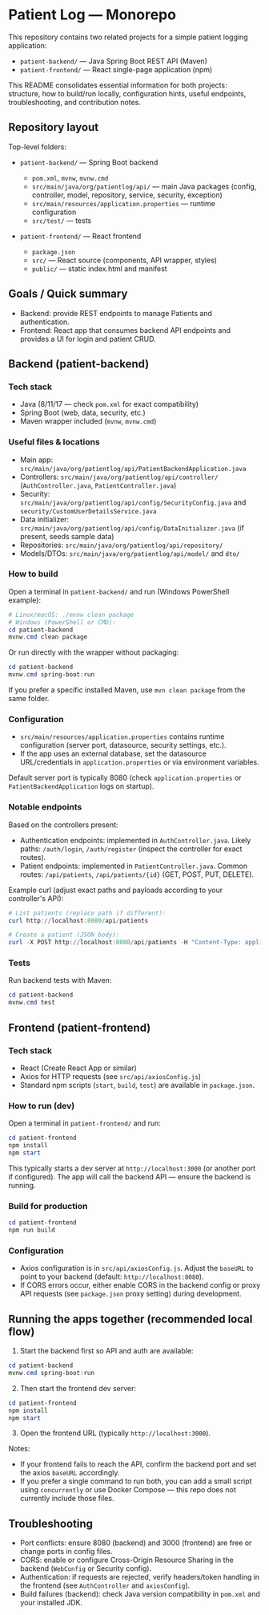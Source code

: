 # Patient Log — Monorepo

This repository contains two related projects for a simple patient logging application:

- `patient-backend/` — Java Spring Boot REST API (Maven)
- `patient-frontend/` — React single-page application (npm)

This README consolidates essential information for both projects: structure, how to build/run locally, configuration hints, useful endpoints, troubleshooting, and contribution notes.

## Repository layout

Top-level folders:

- `patient-backend/` — Spring Boot backend
  - `pom.xml`, `mvnw`, `mvnw.cmd`
  - `src/main/java/org/patientlog/api/` — main Java packages (config, controller, model, repository, service, security, exception)
  - `src/main/resources/application.properties` — runtime configuration
  - `src/test/` — tests

- `patient-frontend/` — React frontend
  - `package.json`
  - `src/` — React source (components, API wrapper, styles)
  - `public/` — static index.html and manifest

## Goals / Quick summary

- Backend: provide REST endpoints to manage Patients and authentication.
- Frontend: React app that consumes backend API endpoints and provides a UI for login and patient CRUD.

## Backend (patient-backend)

### Tech stack

- Java (8/11/17 — check `pom.xml` for exact compatibility)
- Spring Boot (web, data, security, etc.)
- Maven wrapper included (`mvnw`, `mvnw.cmd`)

### Useful files & locations

- Main app: `src/main/java/org/patientlog/api/PatientBackendApplication.java`
- Controllers: `src/main/java/org/patientlog/api/controller/` (`AuthController.java`, `PatientController.java`)
- Security: `src/main/java/org/patientlog/api/config/SecurityConfig.java` and `security/CustomUserDetailsService.java`
- Data initializer: `src/main/java/org/patientlog/api/config/DataInitializer.java` (if present, seeds sample data)
- Repositories: `src/main/java/org/patientlog/api/repository/`
- Models/DTOs: `src/main/java/org/patientlog/api/model/` and `dto/`

### How to build

Open a terminal in `patient-backend/` and run (Windows PowerShell example):

```powershell
# Linux/macOS: ./mvnw clean package
# Windows (PowerShell or CMD):
cd patient-backend
mvnw.cmd clean package
```

Or run directly with the wrapper without packaging:

```powershell
cd patient-backend
mvnw.cmd spring-boot:run
```

If you prefer a specific installed Maven, use `mvn clean package` from the same folder.

### Configuration

- `src/main/resources/application.properties` contains runtime configuration (server port, datasource, security settings, etc.).
- If the app uses an external database, set the datasource URL/credentials in `application.properties` or via environment variables.

Default server port is typically 8080 (check `application.properties` or `PatientBackendApplication` logs on startup).

### Notable endpoints

Based on the controllers present:

- Authentication endpoints: implemented in `AuthController.java`. Likely paths: `/auth/login`, `/auth/register` (inspect the controller for exact routes).
- Patient endpoints: implemented in `PatientController.java`. Common routes: `/api/patients`, `/api/patients/{id}` (GET, POST, PUT, DELETE).

Example curl (adjust exact paths and payloads according to your controller's API):

```powershell
# List patients (replace path if different):
curl http://localhost:8080/api/patients

# Create a patient (JSON body):
curl -X POST http://localhost:8080/api/patients -H "Content-Type: application/json" -d '{"firstName":"John","lastName":"Doe"}'
```

### Tests

Run backend tests with Maven:

```powershell
cd patient-backend
mvnw.cmd test
```

## Frontend (patient-frontend)

### Tech stack

- React (Create React App or similar)
- Axios for HTTP requests (see `src/api/axiosConfig.js`)
- Standard npm scripts (`start`, `build`, `test`) are available in `package.json`.

### How to run (dev)

Open a terminal in `patient-frontend/` and run:

```powershell
cd patient-frontend
npm install
npm start
```

This typically starts a dev server at `http://localhost:3000` (or another port if configured). The app will call the backend API — ensure the backend is running.

### Build for production

```powershell
cd patient-frontend
npm run build
```

### Configuration

- Axios configuration is in `src/api/axiosConfig.js`. Adjust the `baseURL` to point to your backend (default: `http://localhost:8080`).
- If CORS errors occur, either enable CORS in the backend config or proxy API requests (see `package.json` proxy setting) during development.

## Running the apps together (recommended local flow)

1. Start the backend first so API and auth are available:

```powershell
cd patient-backend
mvnw.cmd spring-boot:run
```

2. Then start the frontend dev server:

```powershell
cd patient-frontend
npm install
npm start
```

3. Open the frontend URL (typically `http://localhost:3000`).

Notes:
- If your frontend fails to reach the API, confirm the backend port and set the axios `baseURL` accordingly.
- If you prefer a single command to run both, you can add a small script using `concurrently` or use Docker Compose — this repo does not currently include those files.

## Troubleshooting

- Port conflicts: ensure 8080 (backend) and 3000 (frontend) are free or change ports in config files.
- CORS: enable or configure Cross-Origin Resource Sharing in the backend (`WebConfig` or Security config).
- Authentication: if requests are rejected, verify headers/token handling in the frontend (see `AuthController` and `axiosConfig`).
- Build failures (backend): check Java version compatibility in `pom.xml` and your installed JDK.


